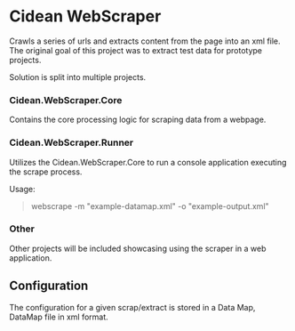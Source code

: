﻿# Cidean WebScraper

Crawls a series of urls and extracts content from the page into an xml file.  The original goal of this project was to extract test data for prototype projects.  

Solution is split into multiple projects.
### Cidean.WebScraper.Core
Contains the core processing logic for scraping data from a webpage.

### Cidean.WebScraper.Runner
Utilizes the Cidean.WebScraper.Core to run a console application executing the scrape process.

Usage:
>webscrape -m "example-datamap.xml" -o "example-output.xml"

### Other
Other projects will be included showcasing using the scraper in a web application.


## Configuration
The configuration for a given scrap/extract is stored in a Data Map, DataMap file in xml format.		